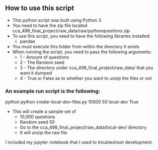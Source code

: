 ## How to use this script

* This python script was built using Python 3
* You need to have the zip file located cca_498_final_project/raw_data/raw/pythonquestions.zip
* To use this script, you need to have the following libraries installed:
  * pandas
* You must execute this folder from within the directory it exists 
* When running the script, you need to pass the following arguments:
  * 1 - Amount of questions
  * 2 - The Random seed
  * 3 - The directory under cca_498_final_project/raw_data/ that you want it dumped
  * 4 - True or False as to whether you want to unzip the files or not
  
### An example run script is the following:
python python create-local-dev-files.py 10000 50 local-dev True

* This will create a sample set of 
  * 10,000 questions
  * Random seed 50
  * Go to the cca_498_final_project/raw_data/local-dev/ directory
  * It will unzip the raw file
  
I included my jupyter notebook that I used to troubleshoot development.